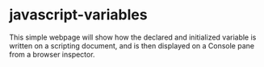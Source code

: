 # javascript-variables

This simple webpage will show how the declared and initialized variable is written on a scripting document, 
and is then displayed on a Console pane from a browser inspector.
